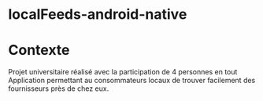 # localFeeds-android-native

# Contexte
Projet universitaire réalisé avec la participation de 4 personnes en tout
Application permettant au consommateurs locaux de trouver facilement des fournisseurs près de chez eux.
